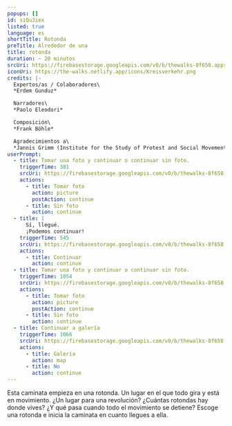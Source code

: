 ```yaml
---
popups: []
id: siQu3iex
listed: true
language: es
shortTitle: Rotonda
preTitle: Alrededor de una
title: rotonda
duration: ~ 20 minutos
srcUri: https://firebasestorage.googleapis.com/v0/b/thewalks-8f658.appspot.com/o/mp3%2Fv0%2Fit_siQu3iex%2Fit_siQu3iex.mp3?alt=media&token=fde5056c-db11-44b0-be44-18f88e974871
iconUri: https://the-walks.netlify.app/icons/Kreisverkehr.png
credits: |-
  Expertos/as / Colaboradores\
  *Erdem Gunduz*

  Narradores\
  *Paolo Eleodori*

  Composición\
  *Frank Böhle*

  Agradecimientos a\
  *Jannis Grimm (Institute for the Study of Protest and Social Movements)*
userPrompt:
  - title: Tomar una foto y continuar o continuar sin foto.
    triggerTime: 381
    srcUri: https://firebasestorage.googleapis.com/v0/b/thewalks-8f658.appspot.com/o/mp3%2Fv0%2Fde_siQu3iex%2Fde_siQu3iex_loop_1.mp3?alt=media&token=b61e87ce-8b2a-4487-9228-48aea41ef080
    actions:
      - title: Tomar foto
        action: picture
        postAction: continue
      - title: Sin foto
        action: continue
  - title: |
      Sí, llegué. 
      ¡Podemos continuar!
    triggerTime: 545
    srcUri: https://firebasestorage.googleapis.com/v0/b/thewalks-8f658.appspot.com/o/mp3%2Fv0%2Fde_siQu3iex%2Fde_siQu3iex_loop_2.mp3?alt=media&token=526b31b3-a79b-471e-8211-1135f7bf2ed2
    actions:
      - title: Continuar
        action: continue
  - title: Tomar una foto y continuar o continuar sin foto.
    triggerTime: 1054
    srcUri: https://firebasestorage.googleapis.com/v0/b/thewalks-8f658.appspot.com/o/mp3%2Fv0%2Fde_siQu3iex%2Fde_siQu3iex_loop_3.mp3?alt=media&token=50af56ea-017f-4069-b055-350c10ac56aa
    actions:
      - title: Tomar foto
        action: picture
        postAction: continue
      - title: Sin foto
        action: continue
  - title: Continuar a galería
    triggerTime: 1066
    srcUri: https://firebasestorage.googleapis.com/v0/b/thewalks-8f658.appspot.com/o/static%2Fmedias%2Fmulti_Zeubeel8_loop.mp3?alt=media&token=88349085-3303-48b9-bdc6-fd7b09519a26
    actions:
      - title: Galería
        action: map
      - title: No
        action: continue
---
```

Esta caminata empieza en una rotonda. Un lugar en el que todo gira y está en movimiento. ¿Un lugar para una revolución? ¿Cuántas rotondas hay donde vives? ¿Y qué pasa cuando todo el movimiento se detiene? Escoge una rotonda e inicia la caminata en cuanto llegues a ella.